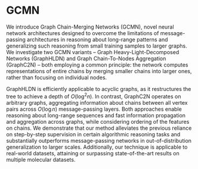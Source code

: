 # GCMN

We introduce Graph Chain-Merging Networks (GCMN), novel neural network architectures designed to overcome the limitations of message-passing architectures in reasoning about long-range patterns and generalizing such reasoning from small training samples to larger graphs. We investigate two GCMN variants – Graph Heavy-Light-Decomposed Networks (GraphHLDN) and Graph Chain-To-Nodes Aggregation (GraphC2N) – both employing a common principle: the network computes representations of entire chains by merging smaller chains into larger ones, rather than focusing on individual nodes.

GraphHLDN is efficiently applicable to acyclic graphs, as it restructures the tree to achieve a depth of $O(\log^2 n)$. In contrast, GraphC2N operates on arbitrary graphs, aggregating information about chains between all vertex pairs across $O(\log n)$ message-passing layers. Both approaches enable  reasoning about long-range sequences and fast information propagation and aggregation across graphs, while considering ordering of the features on chains. We demonstrate that our method alleviates the previous reliance on step-by-step supervision in certain algorithmic reasoning tasks and substantially outperforms message-passing networks in out-of-distribution generalization to larger scales. Additionally, our technique is applicable to real-world datasets, attaining or surpassing state-of-the-art results on multiple molecular datasets.
